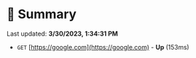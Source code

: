 # 📖 Summary
Last updated: **3/30/2023, 1:34:31 PM**

- `GET` [https://google.com](https://google.com) - **Up** (153ms)
